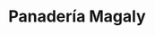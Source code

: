 ---
title: "Panadería Magaly"
url: /ciudad-merliot/panaderia-magaly-avenida-el-boqueron/
shop: panadería
---
